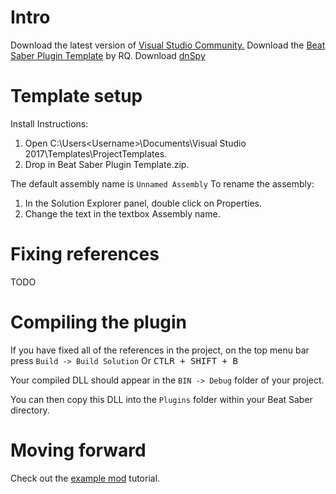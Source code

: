 <!-- TITLE: Modding Intro -->
<!-- SUBTITLE: Learn how to setup the plugin template -->

# Intro
Download the latest version of [Visual Studio Community.](https://visualstudio.microsoft.com/)
Download the [Beat Saber Plugin Template](/uploads/modding/beat-saber-plugin-template.zip "Beat Saber Plugin Template") by RQ.
Download [dnSpy](https://github.com/0xd4d/dnSpy)
# Template setup
Install Instructions:
1. Open C:\Users\<Username>\Documents\Visual Studio 2017\Templates\ProjectTemplates.
2. Drop in Beat Saber Plugin Template.zip.

The default assembly name is `Unnamed Assembly`
To rename the assembly:
1. In the Solution Explorer panel, double click on Properties.
2. Change the text in the textbox Assembly name.

# Fixing references
TODO
# Compiling the plugin
If you have fixed all of the references in the project, on the top menu bar press `Build -> Build Solution`
Or <kbd>CTLR + SHIFT + B</kbd>

Your compiled DLL should appear in the `BIN -> Debug` folder of your project.

You can then copy this DLL into the `Plugins` folder within your Beat Saber directory.
# Moving forward
Check out the [example mod](example-mod) tutorial.